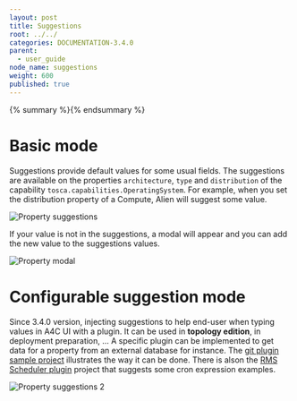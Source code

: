 ```yaml
---
layout: post
title: Suggestions
root: ../../
categories: DOCUMENTATION-3.4.0
parent:
  - user_guide
node_name: suggestions
weight: 600
published: true
---
```

{% summary %}{% endsummary %}

# Basic mode
 Suggestions provide default values for some usual fields. The suggestions are available on the properties `architecture`, `type` and `distribution` of the capability `tosca.capabilities.OperatingSystem`. For example, when you set the distribution property of a Compute, Alien will suggest some value.

![Property suggestions](../../images/3.4.0/user_guide/suggestions/suggestion_list.png)

If your value is not in the suggestions, a modal will appear and you can add the new value to the suggestions values.

![Property modal](../../images/user_guide/topology/property_modal.png)


# Configurable suggestion mode

Since 3.4.0 version, injecting suggestions to help end-user when typing values in A4C UI with a plugin.
It can be used in **topology edition**, in deployment preparation, ...
A specific plugin can be implemented to get data for a property from an external database for instance.
The [git plugin sample project](https://github.com/alien4cloud/alien4cloud-plugin-sample/tree/3.0.x/alien4cloud-plugin-sample-suggestions) illustrates the way it can be done. 
There is alson the [RMS Scheduler plugin](https://github.com/alien4cloud/alien4cloud-rms-scheduler-plugin) project that suggests some cron expression examples.

![Property suggestions 2 ](../../images/3.4.0/user_guide/suggestions/suggestion2.png)
